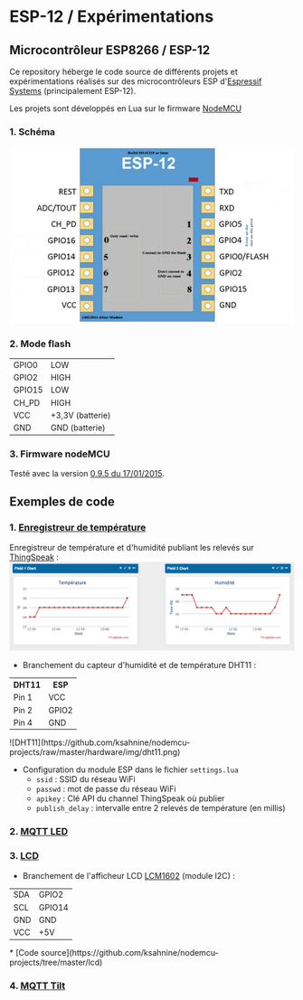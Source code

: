 # ESP-12 / Expérimentations

## Microcontrôleur ESP8266 / ESP-12
Ce repository héberge le code source de différents projets et expérimentations réalisés sur des microcontrôleurs ESP d'[Espressif Systems](http://espressif.com/) (principalement ESP-12).

Les projets sont développés en Lua sur le firmware [NodeMCU](https://github.com/nodemcu/nodemcu-firmware)
 
### 1. Schéma
![Overview](https://github.com/ksahnine/nodemcu-projects/raw/master/hardware/img/pin_map-esp-12-small.png "Overview")
### 2. Mode flash
<table>
  <tr>
    <td>GPIO0</td><td>LOW</td>
  </tr>
  <tr>
    <td>GPIO2</td><td>HIGH</td>
  </tr>
  <tr>
    <td>GPIO15</td><td>LOW</td>
  </tr>
  <tr>
    <td>CH_PD</td><td>HIGH</td>
  </tr>
  <tr>
    <td>VCC</td><td>+3,3V (batterie)</td>
  </tr>
  <tr>
    <td>GND</td><td>GND (batterie)</td>
  </tr>
</table>

### 3. Firmware nodeMCU
Testé avec la version [0.9.5 du 17/01/2015](https://github.com/nodemcu/nodemcu-firmware/blob/master/pre_build/0.9.5/nodemcu_20150107.bin).

## Exemples de code
### 1. [Enregistreur de température](https://github.com/ksahnine/nodemcu-projects/tree/master/humidity-temp-logger)
Enregistreur de température et d'humidité publiant les relevés sur [ThingSpeak](https://thingspeak.com/) :
![ThingSpeak](https://github.com/ksahnine/nodemcu-projects/raw/master/hardware/img/ThingSpeak.png)

* Branchement du capteur d'humidité et de température DHT11 :
<table>
  <tr>
    <th>DHT11</th><th>ESP</th>
  </tr>
  <tr>
    <td>Pin 1</td><td>VCC</td>
  </tr>
  <tr>
    <td>Pin 2</td><td>GPIO2</td>
  </tr>
  <tr>
    <td>Pin 4</td><td>GND</td>
  </tr>
</table>
![DHT11](https://github.com/ksahnine/nodemcu-projects/raw/master/hardware/img/dht11.png) 

* Configuration du module ESP dans le fichier ```settings.lua```
  * ```ssid``` : SSID du réseau WiFi
  * ```passwd``` : mot de passe du réseau WiFi
  * ```apikey``` : Clé API du channel ThingSpeak où publier
  * ```publish_delay``` : intervalle entre 2 relevés de température (en millis)
  

### 2. [MQTT LED](https://github.com/ksahnine/nodemcu-projects/tree/master/mqtt-led)

### 3. [LCD](https://github.com/ksahnine/nodemcu-projects/tree/master/lcd)
* Branchement de l'afficheur LCD [LCM1602](http://www.ebay.fr/itm/New-Character-LCD-Module-Display-LCM-1602-16X2-HD44780-Blue-Blacklight-/181090708166?pt=LH_DefaultDomain_0&hash=item2a29d8eac6) (module I2C) :
<table>
  <tr>
    <td>SDA</td><td>GPIO2</td>
  </tr>
  <tr>
    <td>SCL</td><td>GPIO14</td>
  </tr>
  <tr>
    <td>GND</td><td>GND</td>
  </tr>
  <tr>
    <td>VCC</td><td>+5V</td>
  </tr>
</table>
* [Code source](https://github.com/ksahnine/nodemcu-projects/tree/master/lcd)

### 4. [MQTT Tilt](https://github.com/ksahnine/nodemcu-projects/tree/master/mqtt-tilt-sensor)
